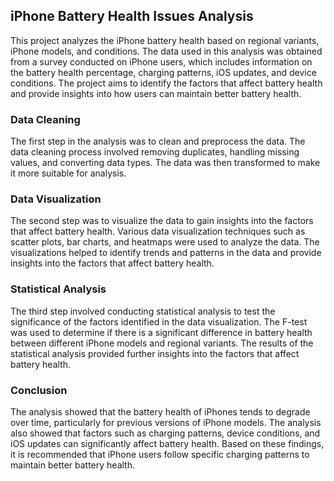 ## iPhone Battery Health Issues Analysis

This project analyzes the iPhone battery health based on regional variants, iPhone models, and conditions. The data used in this analysis was obtained from a survey conducted on iPhone users, which includes information on the battery health percentage, charging patterns, iOS updates, and device conditions. The project aims to identify the factors that affect battery health and provide insights into how users can maintain better battery health.

### Data Cleaning
The first step in the analysis was to clean and preprocess the data. The data cleaning process involved removing duplicates, handling missing values, and converting data types. The data was then transformed to make it more suitable for analysis.

### Data Visualization
The second step was to visualize the data to gain insights into the factors that affect battery health. Various data visualization techniques such as scatter plots, bar charts, and heatmaps were used to analyze the data. The visualizations helped to identify trends and patterns in the data and provide insights into the factors that affect battery health.

### Statistical Analysis
The third step involved conducting statistical analysis to test the significance of the factors identified in the data visualization. The F-test was used to determine if there is a significant difference in battery health between different iPhone models and regional variants. The results of the statistical analysis provided further insights into the factors that affect battery health.

### Conclusion
The analysis showed that the battery health of iPhones tends to degrade over time, particularly for previous versions of iPhone models. The analysis also showed that factors such as charging patterns, device conditions, and iOS updates can significantly affect battery health. Based on these findings, it is recommended that iPhone users follow specific charging patterns to maintain better battery health.




